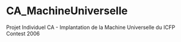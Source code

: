 # CA_MachineUniverselle
Projet Individuel CA - Implantation de la Machine Universelle du ICFP Contest 2006
